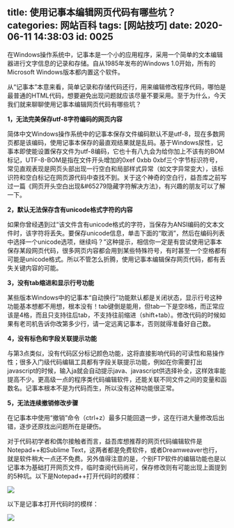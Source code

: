 title: 使用记事本编辑网页代码有哪些坑？
categories: 网站百科
tags: [网站技巧]
date: 2020-06-11 14:38:03
id: 0025
---
  <p>在Windows操作系统中，记事本是一个小的应用程序，采用一个简单的文本编辑器进行文字信息的记录和存储。自从1985年发布的Windows 1.0开始，所有的Microsoft Windows版本都内置这个软件。</p><p>从“记事本”本意来看，简单记录和存储代码还行，用来编辑修改程序代码，哪怕是最普通的HTML代码，想要避免出现问题就应该尽量不要采用。至于为什么，今天我们就来聊聊使用记事本编辑网页代码有哪些坑？</p><p><strong>1，无法完美保存utf-8字符编码的网页内容</strong></p><p>简体中文Windows操作系统中的记事本保存文件编码默认不是utf-8，现在多数网页都是该编码，使用记事本保存的最直观结果就是乱码。基于Windows尿性，记事本即使能设置保存文件为utf-8编码，它也十有八九会为给你加上不该有的BOM标记，UTF-8-BOM是指在文件开头增加的0xef 0xbb 0xbf三个字节标识符号，常见直观表现是网页头部出现一行空白和局部样式异常（如文字异常变大），该标识符和空白标记在网页源代码中查找不到。关于这个神奇的空白行，益吾库之前写过一篇《网页开头空白出现&amp;#65279隐藏字符解决方法》，有兴趣的朋友可以了解一下。</p><p><strong>2，默认无法保存含有unicode格式字符的内容</strong></p><p>如果你曾经遇到过“该文件含有unicode格式的字符，当保存为ANSI编码的文本文件时，该字符将丢失。要保存unicode信息，单击下面的“取消”，然后在编码列表中选择一个unicode选项，继续吗？”这种提示，相信你一定是有尝试使用记事本保存某段网页代码，很多网页内容都会用到某些特殊符号，有时甚至一个空格都有可能是unicode格式。所以不管怎么折腾，使用记事本编辑保存网页代码，都有丢失关键内容的可能。</p><p><strong>3，没有tab缩进和显示行号功能</strong></p><p>某些版本Windows中的记事本“自动换行”功能默认都是关闭状态，显示行号这种功能基本想都不用想，根本没有！tab键倒是能用，但tab一下是空8格，而正常应该是4格，而且只支持往后tab，不支持往前缩进（shift+tab）。修改代码的时候如果有老司机告诉你改第多少行，请一定远离记事本，否则就得准备好自己数。</p><p><strong>4，没有标色和字段关联提示功能</strong></p><p>与第3点类似，没有代码区分标记颜色功能，这将直接影响代码的可读性和易操作性；很多入门级代码编辑工具都有字段关联提示功能，例如在你需要打出javascript的时候，输入ja就会自动提示java、javascript供选择补全，这样效率能提高不少。更高级一点的程序类代码编辑软件，还能关联不同文件之间的变量和函数名。记事本根本不是为代码而生，所以没有这种功能很正常。</p><p><strong>5，无法连续撤销修改步骤</strong></p><p>在记事本中使用“撤销”命令（ctrl+z）最多只能回退一步，这在行进大量修改后出错，逐步还原找出问题所在是硬伤。</p><p>对于代码初学者和偶尔接触者而言，益吾库想推荐的网页代码编辑软件是Notepad++和Sublime Text，这两者都是免费软件，或者Dreamweaver也行，就是软件稍大一点还不免费。另外值得注意的是，个别FTP软件的编辑功能也是以记事本为基础打开网页文件，临时查阅代码尚可，保存修改则有可能出现上面提到的5种坑。以下是Notepad++打开代码时的模样：</p><p><img src="https://www.v-li.com/img/2020/201807231532328102762865.jpg" /></p><p>以下是记事本打开代码时的模样：</p><p><img src="https://www.v-li.com/img/2020/201807231532328102179057.jpg" /></p><p><br /></p>  